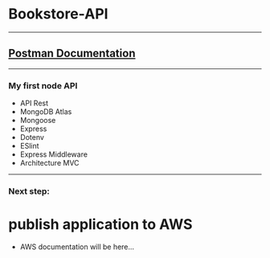 # Bookstore-API

---

## [Postman Documentation](https://www.postman.com/telecoms-astronomer-47021487/workspace/studies/collection/30659651-59e2f025-74ab-4c3c-8cb5-144ab05ae253)

---

### My first node API

- API Rest
- MongoDB Atlas
- Mongoose
- Express
- Dotenv
- ESlint
- Express Middleware
- Architecture MVC

---

### Next step:

# publish application to AWS

- AWS documentation will be here...
